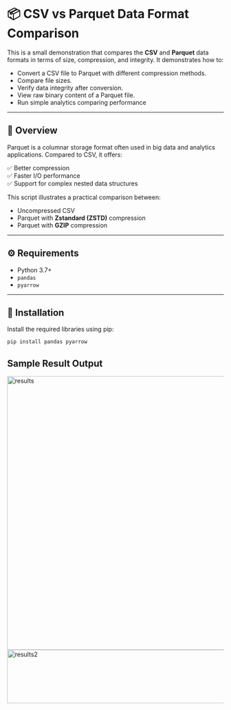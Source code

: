 # 📦 CSV vs Parquet Data Format Comparison

This is a small demonstration that compares the **CSV** and **Parquet** data formats in terms of size, compression, and integrity. It demonstrates how to:

- Convert a CSV file to Parquet with different compression methods.
- Compare file sizes.
- Verify data integrity after conversion.
- View raw binary content of a Parquet file.
- Run simple analytics comparing performance

---


## 📖 Overview

Parquet is a columnar storage format often used in big data and analytics applications. Compared to CSV, it offers:

✅ Better compression  
✅ Faster I/O performance  
✅ Support for complex nested data structures

This script illustrates a practical comparison between:

- Uncompressed CSV
- Parquet with **Zstandard (ZSTD)** compression
- Parquet with **GZIP** compression

---

## ⚙️ Requirements

- Python 3.7+
- `pandas`
- `pyarrow`

---

## 💾 Installation

Install the required libraries using pip:

```bash
pip install pandas pyarrow

```

## Sample Result Output

<img width="1396" height="635" alt="results" src="https://github.com/user-attachments/assets/42f021c5-da7e-40fe-a773-58f32acb4542" />
<img width="930" height="124" alt="results2" src="https://github.com/user-attachments/assets/c157a976-eebf-4c2c-a596-0c927ea3c269" />

